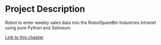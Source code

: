 
# Project Description

Robot to enter weekly sales data into the RobotSpareBin Industries Intranet using pure Python and Selineum

[Link to this chapter](https://robocorp.com/docs/courses/beginners-course/python-robot)

